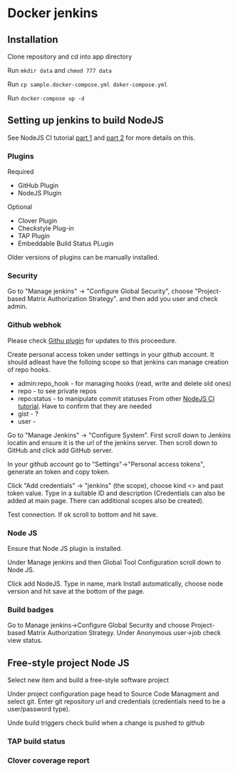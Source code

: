 Docker jenkins
===============

## Installation

Clone repository and cd into app directory

Run `mkdir data` and `chmod 777 data`

Run `cp sample.docker-compose.yml doker-compose.yml`

Run `docker-compose up -d` 

## Setting up jenkins to build NodeJS
See NodeJS CI tutorial [part 1](https://strongloop.com/strongblog/roll-your-own-node-js-ci-server-with-jenkins-part-1/) and [part 2](https://strongloop.com/strongblog/roll-your-own-node-js-ci-server-with-jenkins-part-2/) 
for more details on this. 

### Plugins 

Required
* GitHub  Plugin
* NodeJS Plugin

Optional
* Clover Plugin
* Checkstyle Plug-in
* TAP Plugin
* Embeddable Build Status PLugin

Older versions of plugins can be manually installed.

### Security
Go to "Manage jenkins" -> "Configure Global Security", choose "Project-based Matrix Authorization Strategy".
and then add you user and check admin.

### Github webhok
Please check [Githu plugin](https://wiki.jenkins-ci.org/display/JENKINS/GitHub+plugin) for 
updates to this proceedure.

Create personal access token under settings in your github account. It
should adleast have the folloing scope so that jenkins can manage creation
of repo hooks.
* admin:repo_hook - for managing hooks (read, write and delete old ones)
* repo - to see private repos
* repo:status - to manipulate commit statuses
From other [NodeJS CI tutorial](https://strongloop.com/strongblog/roll-your-own-node-js-ci-server-with-jenkins-part-1/). 
Have to confirm that they are needed 
* gist - ?
* user - 



Go to "Manage Jenkins" -> "Configure System". First scroll down to Jenkins locatin and ensure it is the url of the
jenkins server. Then scroll down to GitHub and click add GitHub server. 

In your github account go to "Settings"->"Personal access tokens", generate an token and copy token.

Click "Add credentials" -> "jenkins" (the scope), choose kind  <<sercet text>> and past token value. Type in
a suitable ID and description (Credentials can also be 
added at main page. There can additional scopes also be created).

Test connection. If ok scroll to bottom and hit save.    

### Node JS
Ensure that Node JS plugin is installed.

Under Manage jenkins and then Global Tool Configuration scroll down to Node JS.

Click add NodeJS. Type in name, mark Install automatically, choose node version and hit save
at the bottom of the page.

### Build badges
Go to Manage jenkins->Configure Global Security and choose Project-based Matrix Authorization Strategy.
Under Anonymous user->job check view status.
  
## Free-style project Node JS
Select new item and build a free-style software project

Under project configuration page head to Source Code Managment and select git. Enter git
repository url and credentials (credentials need to be a user/password type).

Unde build triggers check build when a change is pushed to github

### TAP build status

### Clover coverage report
